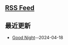 ## [RSS Feed](https://raw.githubusercontent.com/somebody27/myblog/master/feed.xml)
## 最近更新
- [Good Night](https://github.com/somebody27/myblog/issues/7)--2024-04-18
